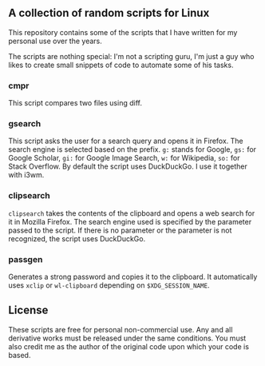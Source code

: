 ## A collection of random scripts for Linux

This repository contains some of the scripts that I have written for my personal use over the years.

The scripts are nothing special: I'm not a scripting guru, I'm just a guy who likes to create small snippets of code to automate some of his tasks.

### cmpr

This script compares two files using diff.

### gsearch

This script asks the user for a search query and opens it in Firefox. The search engine is selected based on the prefix. `g:` stands for Google, `gs:` for Google Scholar, `gi:` for Google Image Search, `w:` for Wikipedia, `so:` for Stack Overflow. By default the script uses DuckDuckGo. I use it together with i3wm.

### clipsearch

`clipsearch` takes the contents of the clipboard and opens a web search
for it in Mozilla Firefox. The search engine used is specified by the
parameter passed to the script. If there is no parameter or the
parameter is not recognized, the script uses DuckDuckGo.

### passgen
Generates a strong password and copies it to the clipboard. It automatically uses `xclip` or `wl-clipboard` depending on `$XDG_SESSION_NAME`.

## License

These scripts are free for personal non-commercial use. Any and all derivative works must be released under the same conditions. You must also credit me as the author of the original code upon which your code is based.
